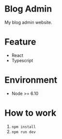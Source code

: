 # Blog Admin
My blog admin website.

# Feature

+ React
+ Typescript

# Environment
+ Node >= 6.10

# How to work
1. `npm install`
2. `npm run dev`


